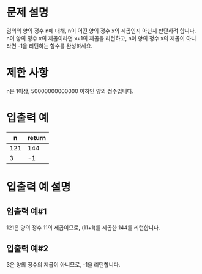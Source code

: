 # 문제 설명
임의의 양의 정수 n에 대해, n이 어떤 양의 정수 x의 제곱인지 아닌지 판단하려 합니다.
n이 양의 정수 x의 제곱이라면 x+1의 제곱을 리턴하고, n이 양의 정수 x의 제곱이 아니라면 -1을 리턴하는 함수를 완성하세요.

# 제한 사항
n은 1이상, 50000000000000 이하인 양의 정수입니다.

# 입출력 예
|n|	return|
|---|----|
|121|	144|
|3|	-1|

# 입출력 예 설명
## 입출력 예#1
121은 양의 정수 11의 제곱이므로, (11+1)를 제곱한 144를 리턴합니다.

## 입출력 예#2
3은 양의 정수의 제곱이 아니므로, -1을 리턴합니다.